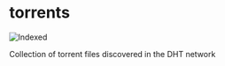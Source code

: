 torrents 
========
![Indexed](https://img.shields.io/badge/indexed-120159-blue)

Collection of torrent files discovered in the DHT network

